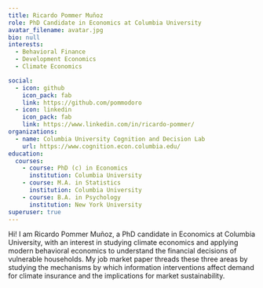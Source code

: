 ```yaml
---
title: Ricardo Pommer Muñoz
role: PhD Candidate in Economics at Columbia University
avatar_filename: avatar.jpg
bio: null
interests:
  - Behavioral Finance
  - Development Economics
  - Climate Economics

social:
  - icon: github
    icon_pack: fab
    link: https://github.com/pommodoro
  - icon: linkedin
    icon_pack: fab
    link: https://www.linkedin.com/in/ricardo-pommer/
organizations:
  - name: Columbia University Cognition and Decision Lab
    url: https://www.cognition.econ.columbia.edu/
education:
  courses:
    - course: PhD (c) in Economics
      institution: Columbia University
    - course: M.A. in Statistics
      institution: Columbia University
    - course: B.A. in Psychology
      institution: New York University
superuser: true
---
```

H﻿i! I am Ricardo Pommer Muñoz, a PhD candidate in Economics at Columbia University, with an interest in studying climate economics and applying modern behavioral economics to understand the financial decisions of vulnerable households. My job market paper threads these three areas by studying the mechanisms by which information interventions affect demand for climate insurance and the implications for market sustainability.


